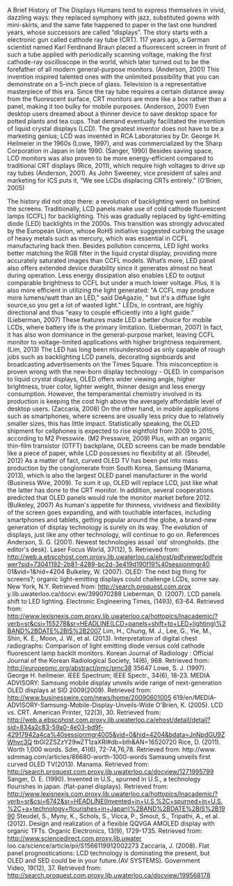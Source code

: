 A Brief History of The Displays
Humans tend to express themselves in vivid, dazzling ways: they replaced symphony with jazz, substituted gowns with mini-skirts, and the same fate happened to paper in the last one hundred years, whose successors are called “displays”. 
The story starts with a electronic gun called cathode ray tube (CRT). 117 years ago, a German scientist named Karl Ferdinand Braun placed a fluorescent screen in front of such a tube applied with periodically scanning voltage, making the first cathode-ray oscilloscope in the world, which later turned out to be the forefather of all modern general-purpose monitors. (Anderson, 2001) This invention inspired talented ones with the unlimited possibility that you can demonstrate on a 5-inch piece of glass. Television is a representative masterpiece of this era. Since the ray tube requires a certain distance away from the fluorescent surface, CRT monitors are more like a box rather than a panel, making it too bulky for mobile purposes. (Anderson, 2001) Even desktop users dreamed about a thinner device to save desktop space for potted plants and tea cups.
That demand eventually facilitated the invention of liquid crystal displays (LCD). The greatest inventor does not have to be a marketing genius; LCD was invented in RCA Laboratories by Dr. George H. Heilmeier in the 1960s (Lowe, 1997), and was commercialized by the Sharp Corporation in Japan in late 1990. (Sanger, 1990) Besides saving space, LCD monitors was also proven to be more energy-efficient compared to traditional CRT displays (Rice, 2011), which require high voltages to drive up ray tubes (Anderson, 2001). As John Sweeney, vice president of sales and marketing for ICS puts it, “We see LCDs displacing CRTs entirely.” (O’Brien, 2005)

The history did not stop there: a revolution of backlighting went on behind the screens. Traditionally, LCD panels make use of cold cathode fluorescent lamps (CCFL) for backlighting. This was gradually replaced by light-emitting diode (LED) backlights in the 2000s. This transition was strongly advocated by the European Union, whose RoHS initiative suggested curbing the usage of heavy metals such as mercury, which was essential in CCFL manufacturing back then. Besides pollution concerns, LED light works better matching the RGB filter in the liquid crystal display, providing more accurately saturated images than CCFL models. What’s more, LED panel also offers extended device durability since it generates almost no heat during operation. Less energy dissipation also enables LED to output comparable brightness to CCFL but under a much lower voltage. Plus, it is also more efficient in utilizing the light generated:
"A CCFL may produce more lumens/watt than an LED," said DeAgazio, " but it's a diffuse light source,so you get a lot of wasted light." LEDs, in contrast, are highly directional and thus "easy to couple efficiently into a light guide.” (Lieberman, 2007)
These features made LED a better choice for mobile LCDs, where battery life is the primary limitation. (Lieberman, 2007) In fact, it has also won dominance in the general-purpose market, leaving CCFL monitor to voltage-limited applications with higher brightness requirement. (Lim, 2013)
The LED has long been misunderstood as only capable of rough jobs such as backlighting LCD panels, decorating signboards and broadcasting advertisements on the Times Square. This misconception is proven wrong with the new-born display technology - OLED. In comparison to liquid crystal displays, OLED offers wider viewing angle, higher brightness, truer color, lighter weight, thinner design and less energy consumption. However, the temperamental chemistry involved in its production is keeping the cost high above the averagely affordable level of desktop users. (Zaccaria, 2008) On the other hand, in mobile applications such as smartphones, where screens are usually less pricy due to relatively smaller sizes, this has little impact. Statistically speaking, the OLED shipment for cellphones is expected to rise eightfold from 2009 to 2015, according to M2 Presswire. (M2 Presswire, 2009) Plus, with an organic thin-film transistor (OTFT) backplane, OLED screens can be made bendable like a piece of paper, while LCD possesses no flexibility at all. (Steudel, 2012) As a matter of fact, curved OLED TV has been put into mass production by the conglomerate from South Korea, Samsung (Manama, 2013), which is also the largest OLED panel manufacturer in the world (Business Wire, 2009). To sum it up, OLED will replace LCD, just like what the latter has done to the CRT monitor. In addition, several cooperations predicted that OLED panels would rule the monitor market before 2012. (Bulkeley, 2007)
As human's appetite for thinness, vividness and flexibility of the screen goes expanding, and with touchable interfaces, including smartphones and tablets, getting popular around the globe, a brand-new generation of display technology is surely on its way. The evolution of displays, just like any other technology, will continue to go on.
References
Anderson, S. G. (2001). Newest technologies assail `old' strongholds. (the editor's desk). Laser Focus World, 37(12), 5. Retrieved from: http://web.a.ebscohost.com.proxy.lib.uwaterloo.ca/ehost/pdfviewer/pdfviewer?sid=73041192-2b81-4289-bc2d-3e419d190f19%40sessionmgr40 01&vid=1&hid=4204
Bulkeley, W. (2007). OLED: The next big thing for screens?; organic light-emitting displays could challenge LCDs, some say. New York, N.Y. Retrieved from: http://search.proquest.com.prox y.lib.uwaterloo.ca/docvi ew/399070288
Lieberman, D. (2007). LCD panels shift to LED lighting. Electronic Engineering Times, (1493), 63-64. Retrieved from: http://www.lexisnexis.com.proxy.lib.uwaterloo.ca/hottopics/lnacademic/?verb=sr&csi=155278&sr=HEADLINE(LCD+panels+shift+to+LED+lighting)%2BAND%2BDATE%2BIS%2B2007
Lim, H., Chung, M. J., Lee, G., Yie, M., Shin, K. E., Moon, J. W., et al. (2013). Interpretation of digital chest radiographs: Comparison of light emitting diode versus cold cathode fluorescent lamp backlit monitors. Korean Journal of Radiology : Official Journal of the Korean Radiological Society, 14(6), 968. Retrieved from: http://europepmc.org/abstract/pmc/pmc38 35647
Lowe, S. J. (1997). George H. heilmeier. IEEE Spectrum; IEEE Spectr., 34(6), 18-23.
MEDIA ADVISORY: Samsung mobile display unveils wide range of next-generation OLED displays at SID 2009(2009). Retrieved from: http://www.businesswire.com/news/home/20090601005 619/en/MEDIA-ADVISORY-Samsung-Mobile-Display-Unveils-Wide
O'Brien, K. (2005). LCD vs. CRT. American Printer, 122(3), 30. Retrieved from: http://web.a.ebscohost.com.proxy.lib.uwaterloo.ca/ehost/detail/detail?sid=834a2c83-59a0-4e03-bd9f-42917942a4ca%40sessionmgr4005&vid=0&hid=4204&bdata=JnNpdGU9ZWhvc3Q tbGl2ZSZzY29wZT1zaXRl#db=bth&AN=16520720
Rice, D. (2011). Worth 1,000 words. Sdm, 41(6), 72-74,76,78. Retrieved from: http://www. sdmmag.com/articles/86680-worth-1000-words
Samsung unveils first curved OLED TV(2013). Manama. Retrieved from: http://search.proquest.com.proxy.lib.uwaterloo.ca/docview/1271995799
Sanger, D. E. (1990). Invented in U.S., spurned in U.S., a technology flourishes in japan. (flat-panel displays). Retrieved from: http://www.lexisnexis.com.proxy.lib.uwaterloo.ca/hottopics/lnacademic/?verb=sr&csi=6742&sr=HEADLINE(Invented+in+U.S.%2C+spurned+in+U.S.%2C+a+technology+flourishes+in+Japan)%2BAND%2BDATE%2BIS%2B1990
Steudel, S., Myny, K., Schols, S., Vicca, P., Smout, S., Tripathi, A., et al. (2012). Design and realization of a flexible QQVGA AMOLED display with organic TFTs. Organic Electronics, 13(9), 1729-1735. Retrieved from: http://www.sciencedirect.com.proxy.lib.uwater loo.ca/science/article/pii/S1566119912002273
Zaccaria, J. (2008). Flat panel prognostications: LCD technology is dominating the present, but OLED and SED could be in your future.(AV SYSTEMS). Government Video, 19(12), 37. Retrieved from: http://search.proquest.com.proxy.lib.uwaterloo.ca/docview/199568178